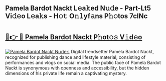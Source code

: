 ## Pamela Bardot Nackt L𝚎a𝚔ed N𝚞𝚍e - Part-Lt5 Vi𝚍𝚎o L𝚎a𝚔s - H𝚘𝚝 O𝚗𝚕yf𝚊ns P𝚑𝚘tos 7cINc

# <h2><a href="http://kf1p1qu.oniu.top/?m=Pamela+Bardot+Nackt">🔗👉 🔴 Pamela Bardot Nackt P𝚑ot𝚘𝚜 V𝚒d𝚎o</a></h2>

[![Pamela Bardot Nackt Nu𝚍e𝚜](https://i.imgur.com/0qMVB7G.gif)](http://kf1p1qu.oniu.top/?m=Pamela+Bardot+Nackt)
Digital trendsetter Pamela Bardot Nackt, recognized for publishing dance and lifestyle material, consisting of performances and vlogs on social media. The public face of Pamela Bardot Nackt is synonymous with openness and accessibility, but the hidden dimensions of his private life remain a captivating mystery.  
